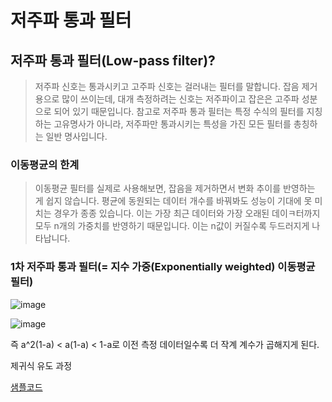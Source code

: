 # 저주파 통과 필터

## 저주파 통과 필터(Low-pass filter)?
>저주파 신호는 통과시키고 고주파 신호는 걸러내는 필터를 말합니다. 잡음 제거용으로 많이 쓰이는데, 대개 측정하려는 신호는 저주파이고 잡은은 고주파 성분으로 되어 있기 때문입니다. 참고로 저주파 통과 필터는 특정 수식의 필터를 지칭하는 고유명사가 아니라, 저주파만 통과시키는 특성을 가진 모든 필터를 총칭하는 일반 명사입니다.

### 이동평균의 한계
> 이동평균 필터를 실제로 사용해보면, 잡음을 제거하면서 변화 추이를 반영하는 게 쉽지 않습니다. 평균에 동원되는 데이터 개수를 바꿔봐도 성능이 기대에 못 미치는 경우가 종종 있습니다. 이는 가장 최근 데이터와 가장 오래된 데이ㅋ터까지 모두 n개의 가중치를 반영하기 때문입니다. 이는 n값이 커질수록 두드러지게 나타납니다. 

### 1차 저주파 통과 필터(= 지수 가중(Exponentially weighted) 이동평균 필터)

![image](https://user-images.githubusercontent.com/65435447/163109697-6237b3c2-2887-4f7a-987a-5f30ac2bbce0.png)

![image](https://user-images.githubusercontent.com/65435447/163110299-662ca7dd-86c8-4370-a06c-838957ff35cb.png)

즉 a^2(1-a) < a(1-a) < 1-a로 이전 측정 데이터일수록 더 작계 계수가 곱해지게 된다.

제귀식 유도 과정

[샘플코드](Low_pass_filter.py)

